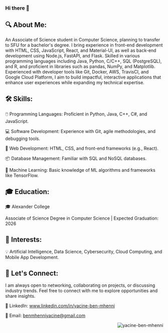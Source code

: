 ### Hi there 👋

🔍 About Me:
------------
An Associate of Science student in Computer Science, planning to transfer to SFU for a bachelor's degree. I bring experience in front-end development with HTML, CSS, JavaScript, React, and Material-UI, as well as back-end development using Node.js, FastAPI, and Flask. Skilled in various programming languages including Java, Python, C/C++, SQL (PostgreSQL), and R, and proficient in libraries such as pandas, NumPy, and Matplotlib. Experienced with developer tools like Git, Docker, AWS, TravisCI, and Google Cloud Platform, I aim to build impactful, interactive applications that enhance user experiences while expanding my technical expertise.

🛠️ Skills:
-----------
🖱️ Programming Languages: Proficient in Python, Java, C++, C#, and JavaScript.

💻 Software Development: Experience with Git, agile methodologies, and debugging tools.

🔗 Web Development: HTML, CSS, and front-end frameworks (e.g., React).

📦 Database Management: Familiar with SQL and NoSQL databases.

🤖 Machine Learning: Basic knowledge of ML algorithms and frameworks like TensorFlow.

🎓 Education:
-------------
🎓 Alexander College

Associate of Science Degree in Computer Science | Expected Graduation: 2026

📖 Interests:
-------------
💡 Artificial Intelligence, Data Science, Cybersecurity, Cloud Computing, and Mobile App Development.

📨 Let's Connect:
-----------------
I am always open to networking, collaborating on projects, or discussing industry trends. Feel free to connect with me to explore opportunities and share insights.

🔗 LinkedIn: www.linkedin.com/in/yacine-ben-mhenni

📧 Email: benmhenniyacine@gmail.com

<p align="right"> <img src="https://komarev.com/ghpvc/?username=yacine-ben-mhenni&label=Profile%20views&color=0e75b6&style=flat" alt="yacine-ben-mhenni" /> </p>
